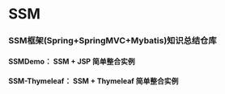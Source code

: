 # SSM
### SSM框架(Spring+SpringMVC+Mybatis)知识总结仓库

#### SSMDemo： SSM + JSP 简单整合实例

#### SSM-Thymeleaf： SSM + Thymeleaf 简单整合实例





